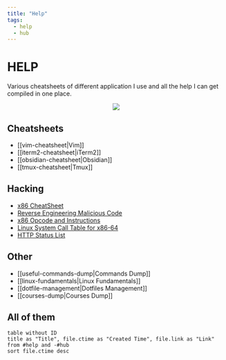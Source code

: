 ```yaml
---
title: "Help"
tags:
  - help
  - hub
---
```


# HELP

Various cheatsheets of different application I use and all the help I can get compiled in one place.

<center><img src="https://c.tenor.com/_h_1fcwEkHYAAAAC/studying-windy.gif"></center>

## Cheatsheets
- [[vim-cheatsheet|Vim]]
- [[iterm2-cheatsheet|iTerm2]]
- [[obsidian-cheatsheet|Obsidian]]
- [[tmux-cheatsheet|Tmux]]

## Hacking
- [x86 CheatSheet](https://trailofbits.github.io/ctf/vulnerabilities/references/X86_Win32_Reverse_Engineering_Cheat_Sheet.pdf)
- [Reverse Engineering Malicious Code](https://zeltser.com/media/docs/reverse-engineering-malicious-code-tips.pdf)
- [x86 Opcode and Instructions](http://ref.x86asm.net/coder64.html#x02)
- [Linux System Call Table for x86-64](https://blog.rchapman.org/posts/Linux_System_Call_Table_for_x86_64/)
- [HTTP Status List](https://en.wikipedia.org/wiki/List_of_HTTP_status_codes#3xx_redirection)

## Other
- [[useful-commands-dump|Commands Dump]]
- [[linux-fundamentals|Linux Fundamentals]]
- [[dotfile-management|Dotfiles Management]]
- [[courses-dump|Courses Dump]]

## All of them
```dataview
table without ID
title as "Title", file.ctime as "Created Time", file.link as "Link"
from #help and -#hub
sort file.ctime desc
```